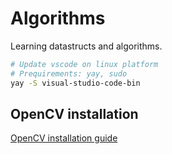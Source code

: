 # Algorithms

 Learning datastructs and algorithms.

```bash
# Update vscode on linux platform
# Prequirements: yay, sudo
yay -S visual-studio-code-bin
```

## OpenCV installation

[OpenCV installation guide](https://docs.opencv.org/4.x/d7/d9f/tutorial_linux_install.html)
